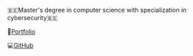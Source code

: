 🇧🇪Master's degree in computer science with specialization in cybersecurity🇧🇪

🚀[Portfolio](https://skevel.github.io)

💻[GitHub](https://github.com/skevel)


